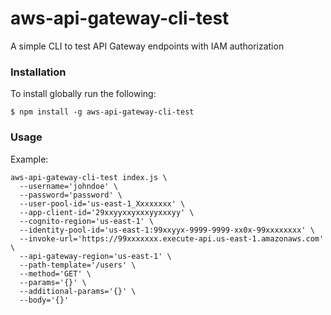 # aws-api-gateway-cli-test

A simple CLI to test API Gateway endpoints with IAM authorization

### Installation

To install globally run the following:

```
$ npm install -g aws-api-gateway-cli-test
```

### Usage

Example:

```
aws-api-gateway-cli-test index.js \
  --username='johndoe' \
  --password='password' \
  --user-pool-id='us-east-1_Xxxxxxxx' \
  --app-client-id='29xxyyxxyxxxyyxxxyy' \
  --cognito-region='us-east-1' \
  --identity-pool-id='us-east-1:99xxyyx-9999-9999-xx0x-99xxxxxxxx' \
  --invoke-url='https://99xxxxxxx.execute-api.us-east-1.amazonaws.com' \
  --api-gateway-region='us-east-1' \
  --path-template='/users' \
  --method='GET' \
  --params='{}' \
  --additional-params='{}' \
  --body='{}'
```
